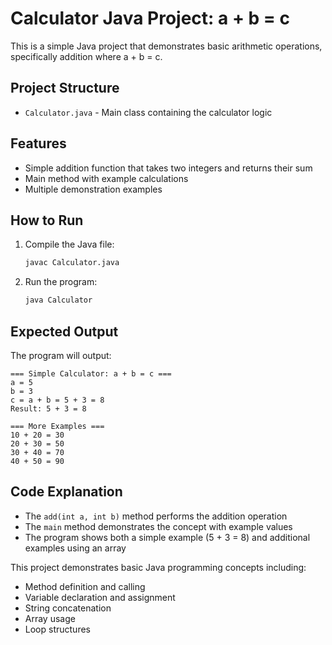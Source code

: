 # Calculator Java Project: a + b = c

This is a simple Java project that demonstrates basic arithmetic operations, specifically addition where a + b = c.

## Project Structure

- `Calculator.java` - Main class containing the calculator logic

## Features

- Simple addition function that takes two integers and returns their sum
- Main method with example calculations
- Multiple demonstration examples

## How to Run

1. Compile the Java file:
   ```bash
   javac Calculator.java
   ```

2. Run the program:
   ```bash
   java Calculator
   ```

## Expected Output

The program will output:
```
=== Simple Calculator: a + b = c ===
a = 5
b = 3
c = a + b = 5 + 3 = 8
Result: 5 + 3 = 8

=== More Examples ===
10 + 20 = 30
20 + 30 = 50
30 + 40 = 70
40 + 50 = 90
```

## Code Explanation

- The `add(int a, int b)` method performs the addition operation
- The `main` method demonstrates the concept with example values
- The program shows both a simple example (5 + 3 = 8) and additional examples using an array

This project demonstrates basic Java programming concepts including:
- Method definition and calling
- Variable declaration and assignment
- String concatenation
- Array usage
- Loop structures